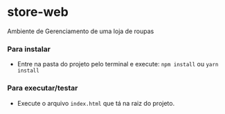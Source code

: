 # store-web
Ambiente de Gerenciamento de uma loja de roupas

### Para instalar
 - Entre na pasta do projeto pelo terminal e execute:
 `npm install` ou `yarn install`
 
### Para executar/testar
 - Execute o arquivo `index.html` que tá na raiz do projeto.
